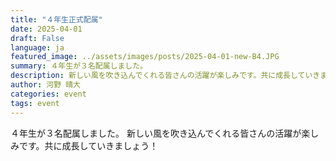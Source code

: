 ```yaml
---
title: "４年生正式配属"
date: 2025-04-01
draft: False
language: ja
featured_image: ../assets/images/posts/2025-04-01-new-B4.JPG
summary: ４年生が３名配属しました。
description: 新しい風を吹き込んでくれる皆さんの活躍が楽しみです。共に成長していきましょう！
author: 河野 晴大
categories: event
tags: event
---
```


４年生が３名配属しました。
新しい風を吹き込んでくれる皆さんの活躍が楽しみです。共に成長していきましょう！
